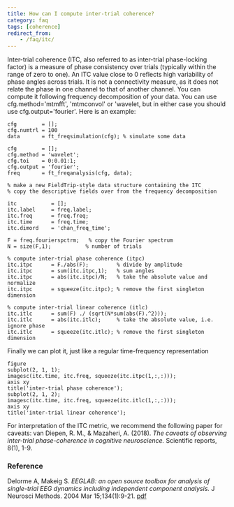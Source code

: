 ```yaml
---
title: How can I compute inter-trial coherence?
category: faq
tags: [coherence]
redirect_from:
    - /faq/itc/
---
```


Inter-trial coherence (ITC, also referred to as inter-trial phase-locking factor) is a measure of phase consistency over trials (typically within the range of zero to one). An ITC value close to 0 reflects high variability of phase angles across trials. It is not a connectivity measure, as it does not relate the phase in one channel to that of another channel. You can compute it following frequency decomposition of your data.
You can use cfg.method='mtmfft', 'mtmconvol' or 'wavelet, but in either case you should use cfg.output='fourier'. Here is an example:

    cfg        = [];
    cfg.numtrl = 100
    data       = ft_freqsimulation(cfg); % simulate some data

    cfg        = [];
    cfg.method = 'wavelet';
    cfg.toi    = 0:0.01:1;
    cfg.output = 'fourier';
    freq       = ft_freqanalysis(cfg, data);

    % make a new FieldTrip-style data structure containing the ITC
    % copy the descriptive fields over from the frequency decomposition

    itc           = [];
    itc.label     = freq.label;
    itc.freq      = freq.freq;
    itc.time      = freq.time;
    itc.dimord    = 'chan_freq_time';

    F = freq.fourierspctrm;   % copy the Fourier spectrum
    N = size(F,1);           % number of trials

    % compute inter-trial phase coherence (itpc)
    itc.itpc      = F./abs(F);         % divide by amplitude
    itc.itpc      = sum(itc.itpc,1);   % sum angles
    itc.itpc      = abs(itc.itpc)/N;   % take the absolute value and normalize
    itc.itpc      = squeeze(itc.itpc); % remove the first singleton dimension

    % compute inter-trial linear coherence (itlc)
    itc.itlc      = sum(F) ./ (sqrt(N*sum(abs(F).^2)));
    itc.itlc      = abs(itc.itlc);     % take the absolute value, i.e. ignore phase
    itc.itlc      = squeeze(itc.itlc); % remove the first singleton dimension

Finally we can plot it, just like a regular time-frequency representation

    figure
    subplot(2, 1, 1);
    imagesc(itc.time, itc.freq, squeeze(itc.itpc(1,:,:)));
    axis xy
    title('inter-trial phase coherence');
    subplot(2, 1, 2);
    imagesc(itc.time, itc.freq, squeeze(itc.itlc(1,:,:)));
    axis xy
    title('inter-trial linear coherence');

For interpretation of the ITC metric, we recommend the following paper for caveats: van Diepen, R. M., & Mazaheri, A. (2018). _The caveats of observing inter-trial phase-coherence in cognitive neuroscience._ Scientific reports, 8(1), 1-9. 

### Reference

Delorme A, Makeig S. _EEGLAB: an open source toolbox for analysis of single-trial EEG dynamics including independent component analysis._ J Neurosci Methods. 2004 Mar 15;134(1):9-21. [pdf](http://sccn.ucsd.edu/~scott/pdf/EEGLAB04.pdf)
